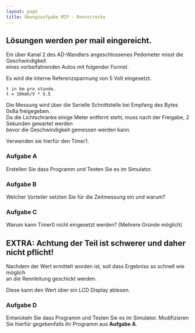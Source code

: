 ```yaml
---
layout: page
title: Übungsaufgabe MIP - Rennstrecke
---
```


## Lösungen werden per mail eingereicht.

Ein über Kanal 2 des AD-Wandlers angeschlossenes Pedometer misst die Geschwindigkeit   
eines vorbeifahrenden Autos mit folgender Formel.

Es wird die interne Referenzspannung von 5 Volt eingesetzt.

```
t in km pro stunde.
t = 10kmh/V * 5.5
```

Die Messung wird über die Serielle Schnittstelle bei Empfang des Bytes 0x8a freigegeben.   
Da die Lichtschranke einige Meter entfernt steht, muss nach der Freigabe, 2 Sekunden gewartet werden   
bevor die Geschwindigkeit gemessen werden kann.

Verwenden sie hierfür den Timer1.

### Aufgabe A
Erstellen Sie dass Programm und Testen Sie es im Simulator.

### Aufgabe B
Welcher Vorteiler setzten Sie für die Zeitmessung ein und warum?

### Aufgabe C
Warum kann Timer0 nicht eingesetzt werden? (Mehrere Gründe möglich)

## EXTRA: Achtung der Teil ist schwerer und daher nicht pflicht!

Nachdem der Wert ermittelt worden ist, soll dass Ergebniss so schnell wie möglich  
an die Rennleitung geschickt werden.

Diese kann den Wert über ein LCD Display ablesen.

### Aufgabe D
Entwickeln Sie dass Programm und Testen Sie es im Simulator.
Modifizieren Sie hierfür gegebenfalls ihr Programm aus **Aufgabe A**.

